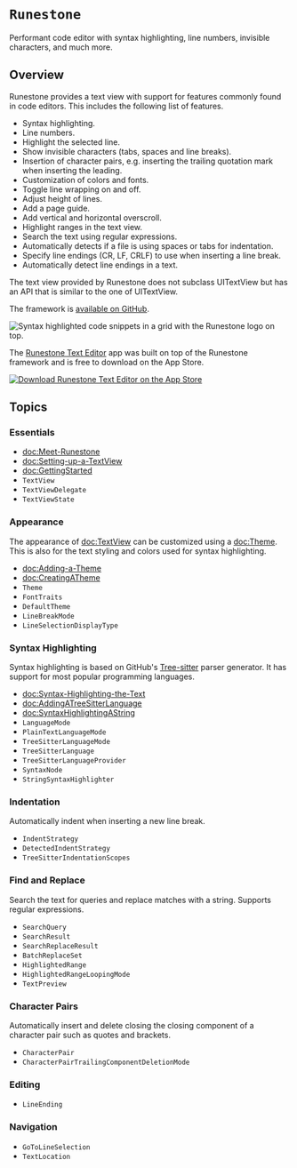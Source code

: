 # ``Runestone``

Performant code editor with syntax highlighting, line numbers, invisible characters, and much more.

## Overview

Runestone provides a text view with support for features commonly found in code editors. This includes the following list of features.

- Syntax highlighting.
- Line numbers.
- Highlight the selected line.
- Show invisible characters (tabs, spaces and line breaks).
- Insertion of character pairs, e.g. inserting the trailing quotation mark when inserting the leading.
- Customization of colors and fonts.
- Toggle line wrapping on and off.
- Adjust height of lines.
- Add a page guide.
- Add vertical and horizontal overscroll.
- Highlight ranges in the text view.
- Search the text using regular expressions.
- Automatically detects if a file is using spaces or tabs for indentation.
- Specify line endings (CR, LF, CRLF) to use when inserting a line break.
- Automatically detect line endings in a text.

The text view provided by Runestone does not subclass UITextView but has an API that is similar to the one of UITextView.

The framework is [available on GitHub](https://github.com/simonbs/runestone).

![Syntax highlighted code snippets in a grid with the Runestone logo on top.](hero.png)

The [Runestone Text Editor](https://apps.apple.com/us/app/runestone-editor/id1548193893) app was built on top of the Runestone framework and is free to download on the App Store.

[![Download Runestone Text Editor on the App Store](app-store-download.png)](https://apps.apple.com/us/app/runestone-editor/id1548193893)

## Topics

### Essentials

- <doc:Meet-Runestone>
- <doc:Setting-up-a-TextView>
- <doc:GettingStarted>
- ``TextView``
- ``TextViewDelegate``
- ``TextViewState``

### Appearance

The appearance of <doc:TextView> can be customized using a <doc:Theme>. This is also for the text styling and colors used for syntax highlighting.

- <doc:Adding-a-Theme>
- <doc:CreatingATheme>
- ``Theme``
- ``FontTraits``
- ``DefaultTheme``
- ``LineBreakMode``
- ``LineSelectionDisplayType``

### Syntax Highlighting

Syntax highlighting is based on GitHub's [Tree-sitter](https://github.com/tree-sitter/tree-sitter) parser generator. It has support for most popular programming languages.

- <doc:Syntax-Highlighting-the-Text>
- <doc:AddingATreeSitterLanguage>
- <doc:SyntaxHighlightingAString>
- ``LanguageMode``
- ``PlainTextLanguageMode``
- ``TreeSitterLanguageMode``
- ``TreeSitterLanguage``
- ``TreeSitterLanguageProvider``
- ``SyntaxNode``
- ``StringSyntaxHighlighter``

### Indentation

Automatically indent when inserting a new line break.

- ``IndentStrategy``
- ``DetectedIndentStrategy``
- ``TreeSitterIndentationScopes``

### Find and Replace

Search the text for queries and replace matches with a string. Supports regular expressions.

- ``SearchQuery``
- ``SearchResult``
- ``SearchReplaceResult``
- ``BatchReplaceSet``
- ``HighlightedRange``
- ``HighlightedRangeLoopingMode``
- ``TextPreview``

### Character Pairs

Automatically insert and delete closing the closing component of a character pair such as quotes and brackets.

- ``CharacterPair``
- ``CharacterPairTrailingComponentDeletionMode``

### Editing

- ``LineEnding``

### Navigation

- ``GoToLineSelection``
- ``TextLocation``
